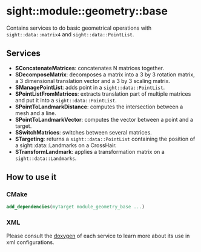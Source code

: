 # sight::module::geometry::base

Contains services to do basic geometrical operations  with `sight::data::matrix4` and `sight::data::PointList`.

## Services

- **SConcatenateMatrices**: concatenates N matrices together.
- **SDecomposeMatrix**: decomposes a matrix into a 3 by 3 rotation matrix, a 3 dimensional translation vector and a 3 by 3 scaling matrix.
- **SManagePointList**: adds point in a `sight::data::PointList`.
- **SPointListFromMatrices**: extracts translation part of multiple matrices and put it into a `sight::data::PointList`.
- **SPointToLandmarkDistance**: computes the intersection between a mesh and a line.
- **SPointToLandmarkVector**: computes the vector between a point and a target.
- **SSwitchMatrices**: switches between several matrices.
- **STargeting**: returns a `sight::data::PointList` containing the position of a sight::data::Landmarks on a CrossHair.
- **STransformLandmark**: applies a transformation matrix on a `sight::data::Landmarks`.

## How to use it

### CMake

```cmake
add_dependencies(myTarget module_geometry_base ...)
```

### XML

Please consult the [doxygen](https://sight.pages.ircad.fr/sight) of each service to learn more about its use in xml configurations.